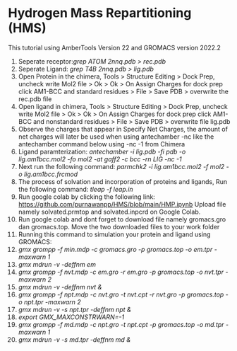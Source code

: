 # Hydrogen Mass Repartitioning (HMS)
This tutorial using AmberTools Version 22 and GROMACS version 2022.2
1. Seperate receptor:*grep ATOM 2nnq.pdb > rec.pdb*
2. Seperate Ligand: *grep T4B 2nnq.pdb > lig.pdb*
3. Open Protein in the chimera, Tools > Structure Editing > Dock Prep, uncheck write Mol2 file > Ok > Ok > On Assign Charges for dock prep click AM1-BCC and standard residues > File > Save PDB > overwrite the rec.pdb file
4. Open ligand in chimera, Tools > Structure Editing > Dock Prep, uncheck write Mol2 file > Ok > Ok > On Assign Charges for dock prep click AM1-BCC and nonstandard residues > File > Save PDB > overwrite file lig.pdb
5. Observe the charges that appear in Specify Net Charges, the amount of net charges will later be used when using antechamber -nc like the antechamber command below using -nc -1 from Chimera
6. Ligand paramterization:
*antechamber -i lig.pdb -fi pdb -o lig.am1bcc.mol2 -fo mol2 -at gaff2 -c bcc -rn LIG -nc -1*
7. Next run the following command: *parmchk2 -i lig.am1bcc.mol2 -f mol2 -o lig.am1bcc.frcmod*
8. The process of solvation and incorporation of proteins and ligands, Run the following command: *tleap -f leap.in*
9. Run google colab by clicking the following link: https://github.com/purnawanpp/HMS/blob/main/HMP.ipynb
Upload file namely solvated.prmtop and solvated.inpcrd on Google Colab.
10. Run google colab and dont forget to download file namely gromacs.gro dan gromacs.top. Move the two downloaded files to your work folder
11. Running this command to simulation your protein and ligand using GROMACS:
12. *gmx grompp -f min.mdp -c gromacs.gro -p gromacs.top -o em.tpr -maxwarn 1*
13. *gmx mdrun -v -deffnm em*
14. *gmx grompp -f nvt.mdp -c em.gro -r em.gro -p gromacs.top -o nvt.tpr -maxwarn 2*
15. *gmx mdrun -v -deffnm nvt &*
16. *gmx grompp -f npt.mdp -c nvt.gro -t nvt.cpt -r nvt.gro -p gromacs.top -o npt.tpr -maxwarn 2*
17. *gmx mdrun -v -s npt.tpr -deffnm npt &*
18. *export GMX_MAXCONSTRWARN=-1*
19. *gmx grompp -f md.mdp -c npt.gro -t npt.cpt -p gromacs.top -o md.tpr -maxwarn 1*
20. *gmx mdrun -v -s md.tpr -deffnm md &*
